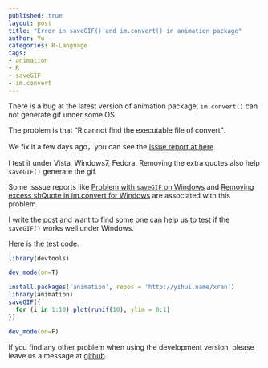 ```yaml
---
published: true
layout: post
title: "Error in saveGIF() and im.convert() in animation package"
author: Yu
categories: R-Language
tags:
- animation
- R
- saveGIF
- im.convert
---
```


There is a bug at the latest version of animation package, `im.convert()` can not generate gif under some OS.

The problem is that <q>R cannot find the executable file of convert</q>.

We fix it a few days ago，you can see the [issue report at here](https://github.com/yihui/animation/issues/71).

I test it under Vista, Windows7, Fedora. Removing the extra quotes also help `saveGIF()` generate the gif.

Some isssue reports like [Problem with ``saveGIF`` on Windows](https://github.com/yihui/animation/issues/67) and [Removing excess shQuote in im.convert for Windows](https://github.com/yihui/animation/issues/46) are associated with this problem.

I write the post and want to find some one can help us to test if the `saveGIF()` works well under Windows.

Here is the test code.

```r
library(devtools)

dev_mode(on=T)

install.packages('animation', repos = 'http://yihui.name/xran')
library(animation)
saveGIF({
  for (i in 1:10) plot(runif(10), ylim = 0:1)
})

dev_mode(on=F)
```

If you find any other problem when using the development version, please leave us a message at [github](https://github.com/yihui/animation/issues).

